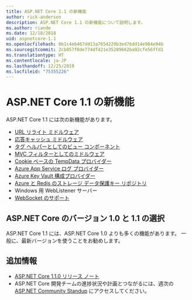 ```yaml
---
title: ASP.NET Core 1.1 の新機能
author: rick-anderson
description: ASP.NET Core 1.1 の新機能について説明します。
ms.author: riande
ms.date: 12/18/2018
uid: aspnetcore-1.1
ms.openlocfilehash: 0b1c4eb467dd13a7654229b3ed76dd14e984e94b
ms.sourcegitcommit: 2cb857f0de774df421e35289662ba92cfe56ffd1
ms.translationtype: HT
ms.contentlocale: ja-JP
ms.lasthandoff: 12/25/2019
ms.locfileid: "75355226"
---
```

# <a name="whats-new-in-aspnet-core-11"></a>ASP.NET Core 1.1 の新機能

ASP.NET Core 1.1 には次の新機能があります。

- [URL リライト ミドルウェア](xref:fundamentals/url-rewriting)
- [応答キャッシュ ミドルウェア](xref:performance/caching/middleware)
- [タグ ヘルパーとしてのビュー コンポーネント](xref:mvc/views/view-components#invoking-a-view-component-as-a-tag-helper)
- [MVC フィルターとしてのミドルウェア](xref:mvc/controllers/filters#using-middleware-in-the-filter-pipeline)
- [Cookie ベースの TempData プロバイダー](xref:fundamentals/app-state#tempdata)
- [Azure App Service ログ プロバイダー](xref:fundamentals/logging/index#azure-app-service-provider)
- [Azure Key Vault 構成プロバイダー](xref:security/key-vault-configuration)
- [Azure と Redis のストレージ データ保護キー リポジトリ](xref:security/data-protection/implementation/key-storage-providers)
- Windows 用 WebListener サーバー
- [WebSocket のサポート](xref:fundamentals/websockets)

## <a name="choosing-between-versions-10-and-11-of-aspnet-core"></a>ASP.NET Core のバージョン 1.0 と 1.1 の選択

ASP.NET Core 1.1 には、ASP.NET Core 1.0 よりも多くの機能があります。 一般に、最新バージョンを使うことをお勧めします。

## <a name="additional-information"></a>追加情報

- [ASP.NET Core 1.1.0 リリース ノート](https://github.com/aspnet/Home/releases/tag/1.1.0)
- ASP.NET Core 開発チームの進捗状況や計画とつながるには、週次の [ASP.NET Community Standup](https://live.asp.net/) にアクセスしてください。
